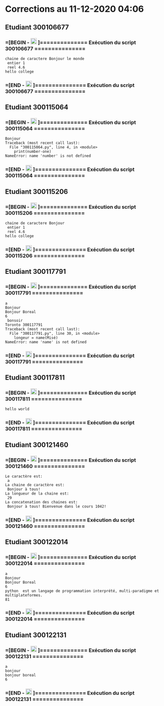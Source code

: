 # Corrections au 11-12-2020 04:06

## Etudiant 300106677 
###  =[BEGIN - <image src='https://avatars0.githubusercontent.com/u/71027895?s=460&v=4' width=20 height=20></image> ]============== Exécution du script 300106677 =============== 
```
chaine de caractere Bonjour le monde
 entier 1
 reel 4.6
hello college
```
###  =[END - <image src='https://avatars0.githubusercontent.com/u/71027895?s=460&v=4' width=20 height=20></image> ]=============== Exécution du script 300106677 =============== 
## Etudiant 300115064 
###  =[BEGIN - <image src='https://avatars0.githubusercontent.com/u/72874987?s=460&v=4' width=20 height=20></image> ]============== Exécution du script 300115064 =============== 
```
Bonjour
Traceback (most recent call last):
  File "300115064.py", line 4, in <module>
    print(number-one)
NameError: name 'number' is not defined
```
###  =[END - <image src='https://avatars0.githubusercontent.com/u/72874987?s=460&v=4' width=20 height=20></image> ]=============== Exécution du script 300115064 =============== 
## Etudiant 300115206 
###  =[BEGIN - <image src='https://avatars0.githubusercontent.com/u/73952068?s=460&v=4' width=20 height=20></image> ]============== Exécution du script 300115206 =============== 
```
chaine de caractere Bonjour 
 entier 1
 reel 4.6
hello college
```
###  =[END - <image src='https://avatars0.githubusercontent.com/u/73952068?s=460&v=4' width=20 height=20></image> ]=============== Exécution du script 300115206 =============== 
## Etudiant 300117791 
###  =[BEGIN - <image src='https://avatars0.githubusercontent.com/u/73952191?s=460&v=4' width=20 height=20></image> ]============== Exécution du script 300117791 =============== 
```
a
Bonjour
Bonjour Boreal
6
 bonsoir
Toronto 300117791
Traceback (most recent call last):
  File "300117791.py", line 30, in <module>
    longeur = name(Misé)
NameError: name 'name' is not defined
```
###  =[END - <image src='https://avatars0.githubusercontent.com/u/73952191?s=460&v=4' width=20 height=20></image> ]=============== Exécution du script 300117791 =============== 
## Etudiant 300117811 
###  =[BEGIN - <image src='https://avatars0.githubusercontent.com/u/71027809?s=460&v=4' width=20 height=20></image> ]============== Exécution du script 300117811 =============== 
```
hello world
```
###  =[END - <image src='https://avatars0.githubusercontent.com/u/71027809?s=460&v=4' width=20 height=20></image> ]=============== Exécution du script 300117811 =============== 
## Etudiant 300121460 
###  =[BEGIN - <image src='https://avatars0.githubusercontent.com/u/71027883?s=460&v=4' width=20 height=20></image> ]============== Exécution du script 300121460 =============== 
```
Le caractère est:
 a
La chaine de caractère est:
 Bonjour à tous!
La longueur de la chaine est:
 29
La concatenation des chaines est:
 Bonjour à tous! Bienvenue dans le cours 1042!
```
###  =[END - <image src='https://avatars0.githubusercontent.com/u/71027883?s=460&v=4' width=20 height=20></image> ]=============== Exécution du script 300121460 =============== 
## Etudiant 300122014 
###  =[BEGIN - <image src='https://avatars0.githubusercontent.com/u/71392439?s=460&v=4' width=20 height=20></image> ]============== Exécution du script 300122014 =============== 
```
a
Bonjour
Bonjour Boreal
6
python  est un langage de programmation interprété, multi-paradigme et multiplateformes.
81
```
###  =[END - <image src='https://avatars0.githubusercontent.com/u/71392439?s=460&v=4' width=20 height=20></image> ]=============== Exécution du script 300122014 =============== 
## Etudiant 300122131 
###  =[BEGIN - <image src='https://avatars0.githubusercontent.com/u/71394111?s=460&v=4' width=20 height=20></image> ]============== Exécution du script 300122131 =============== 
```
a
bonjour
bonjour boreal
6
```
###  =[END - <image src='https://avatars0.githubusercontent.com/u/71394111?s=460&v=4' width=20 height=20></image> ]=============== Exécution du script 300122131 =============== 
